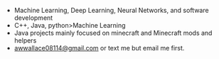 
- Machine Learning, Deep Learning, Neural Networks, and software development 
- C++, Java, python>Machine Learning
- Java projects mainly focused on minecraft and Minecraft mods and helpers
- awwallace08114@gmail.com or text me but email me first.

